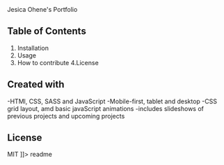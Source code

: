 <snippet>
  <content><![CDATA[
# ${1:Portfolio}
 
Jesica Ohene's Portfolio
 ## Table of Contents
 1. Installation
 2. Usage
 3. How to contribute
 4.License

 ## Created with
 -HTMl, CSS, SASS and JavaScript
 -Mobile-first, tablet and desktop
 -CSS grid layout, amd basic javaScript animations 
 -includes slideshows of previous projects and upcoming projects

 ## License 
 MIT
 ]]></content>
  <tabTrigger>readme</tabTrigger>
</snippet>
